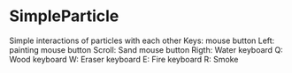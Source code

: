 # SimpleParticle
Simple interactions of particles with each other 
Keys:
  mouse button Left: painting
  mouse button Scroll: Sand
  mouse button Rigth: Water
  keyboard Q: Wood
  keyboard W: Eraser
  keyboard E: Fire
  keyboard R: Smoke
